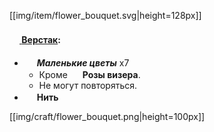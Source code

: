 [[img/item/flower_bouquet.svg|height=128px]]

#### [<img src="https://gamepedia.cursecdn.com/minecraft_gamepedia/0/07/Crafting_Table_JE4.png" width="16"> **Верстак**](https://github.com/SoSeDiK-Universe/Wiki/wiki/Верстак):

- <img src="https://gamepedia.cursecdn.com/minecraft_ru_gamepedia/b/b0/Одуванчик.png" width="16"> _**Маленькие цветы**_ x7
  - Кроме <img src="https://gamepedia.cursecdn.com/minecraft_gamepedia/f/fa/Wither_Rose_JE1_BE1.png" width="16"> **Розы визера**.
  - Не могут повторяться.
- <img src="https://gamepedia.cursecdn.com/minecraft_gamepedia/a/a0/String.png" width="16"> **Нить**

[[img/craft/flower_bouquet.png|height=100px]]